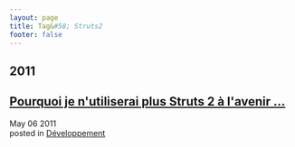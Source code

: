 ```yaml
---
layout: page
title: Tag&#58; Struts2
footer: false
---
```


<div id="blog-archives" class="category">
<h2>2011</h2>

<article>
<h1><a href="/2011/05/06/pourquoi-je-nutiliserai-plus-struts-2-a-lavenir/index.html">Pourquoi je n'utiliserai plus Struts 2 à l'avenir ...</a></h1>
<time datetime="2011-05-06T00:00:00-06:00" pubdate><span class='month'>May</span> <span class='day'>06</span> <span class='year'>2011</span></time>
<footer>
<span class="categories">posted in 
<a href='/categories/développement/'>Développement</a></span>
</footer>
</article>
</div>
